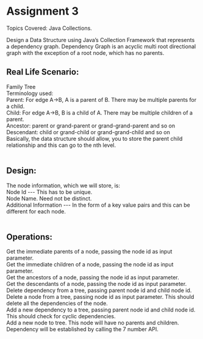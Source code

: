 # Assignment 3

Topics Covered: Java Collections.

Design a Data Structure using Java’s Collection Framework that represents a dependency graph.
Dependency Graph is an acyclic multi root directional graph with the exception of a root node,
which has no parents.
 
## Real Life Scenario:
Family Tree   
Terminology used:  
Parent: For edge A-&gt;B, A is a parent of B. There may be multiple parents for a child.  
Child: For edge A-&gt;B, B is a child of A. There may be multiple children of a parent.  
Ancestor: parent or grand-parent or grand-grand-parent and so on  
Descendant: child or grand-child or grand-grand-child and so on  
Basically, the data structure should allow, you to store the parent child relationship and this can
go to the nth level.  
 

## Design:
The node information, which we will store, is:  
Node Id --- This has to be unique.  
Node Name. Need not be distinct.  
Additional Information --- In the form of a key value pairs and this can be different for each
node.  
 
## Operations:
Get the immediate parents of a node, passing the node id as input parameter.  
Get the immediate children of a node, passing the node id as input parameter.  
Get the ancestors of a node, passing the node id as input parameter.  
Get the descendants of a node, passing the node id as input parameter.  
Delete dependency from a tree, passing parent node id and child node id.  
Delete a node from a tree, passing node id as input parameter. This should delete all the
dependencies of the node.  
Add a new dependency to a tree, passing parent node id and child node id. This should check
for cyclic dependencies.  
Add a new node to tree. This node will have no parents and children. Dependency will be
established by calling the 7 number API.  
 
